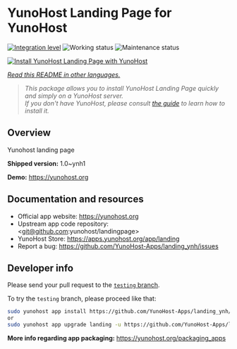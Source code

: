 <!--
N.B.: This README was automatically generated by <https://github.com/YunoHost/apps/tree/master/tools/readme_generator>
It shall NOT be edited by hand.
-->

# YunoHost Landing Page for YunoHost

[![Integration level](https://dash.yunohost.org/integration/landing.svg)](https://ci-apps.yunohost.org/ci/apps/landing/) ![Working status](https://ci-apps.yunohost.org/ci/badges/landing.status.svg) ![Maintenance status](https://ci-apps.yunohost.org/ci/badges/landing.maintain.svg)

[![Install YunoHost Landing Page with YunoHost](https://install-app.yunohost.org/install-with-yunohost.svg)](https://install-app.yunohost.org/?app=landing)

*[Read this README in other languages.](./ALL_README.md)*

> *This package allows you to install YunoHost Landing Page quickly and simply on a YunoHost server.*  
> *If you don't have YunoHost, please consult [the guide](https://yunohost.org/install) to learn how to install it.*

## Overview

Yunohost landing page

**Shipped version:** 1.0~ynh1

**Demo:** <https://yunohost.org>
## Documentation and resources

- Official app website: <https://yunohost.org>
- Upstream app code repository: <git@github.com:yunohost/landingpage>
- YunoHost Store: <https://apps.yunohost.org/app/landing>
- Report a bug: <https://github.com/YunoHost-Apps/landing_ynh/issues>

## Developer info

Please send your pull request to the [`testing` branch](https://github.com/YunoHost-Apps/landing_ynh/tree/testing).

To try the `testing` branch, please proceed like that:

```bash
sudo yunohost app install https://github.com/YunoHost-Apps/landing_ynh/tree/testing --debug
or
sudo yunohost app upgrade landing -u https://github.com/YunoHost-Apps/landing_ynh/tree/testing --debug
```

**More info regarding app packaging:** <https://yunohost.org/packaging_apps>
